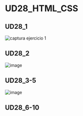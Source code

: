 # UD28_HTML_CSS

## UD28_1

![captura ejercicio 1](https://user-images.githubusercontent.com/67373492/170824543-cd8eb957-13d3-4a86-901b-3d0e2152fc65.png)

## UD28_2

![image](https://user-images.githubusercontent.com/67373492/170825920-e8a659c4-bfea-448d-b0f5-ba1ac287d66d.png)


## UD28_3-5

![image](https://user-images.githubusercontent.com/67373492/170829462-5fdad5a9-58f4-40f4-b503-75de6e6cf2ae.png)

## UD28_6-10
